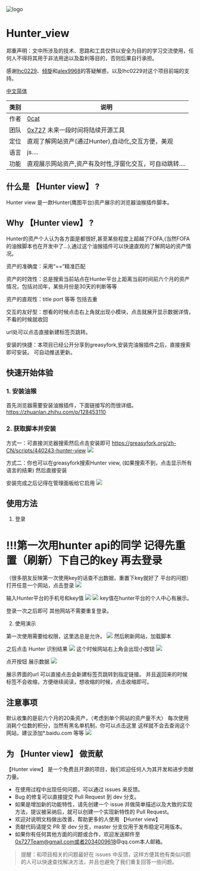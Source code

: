 
![logo](./doc/images/logo.png)

# Hunter_view

郑重声明：文中所涉及的技术、思路和工具仅供以安全为目的的学习交流使用，任何人不得将其用于非法用途以及盈利等目的，否则后果自行承担。

感谢[lhc0229](https://github.com/lhc0229)、[倾旋](https://github.com/Rvn0xsy)和[alex9968](https://github.com/alex9968)的答疑解惑，以及lhc0229对这个项目前端的支持。

[中文简体](./README_zh.md)

| 类别 | 说明 |
| ---- | --- |
| 作者 | [0cat](https://github.com/0cat-r) | 
| 团队 | [0x727](https://github.com/0x727) 未来一段时间将陆续开源工具 |
| 定位 | 直观了解网站资产(通过Hunter),自动化,交互方便，美观|
| 语言 | js.... |
| 功能 | 直观展示网站资产,资产有及时性,浮窗化交互，可自动跳转.... | 




## 什么是 【Hunter view】 ?

Hunter view 是一款Hunter(鹰图平台)资产展示的浏览器油猴插件脚本。

## Why 【Hunter view】 ?

Hunter的资产个人认为各方面是都很好,甚至某些程度上超越了FOFA,(当然FOFA的油猴脚本也在开发中了...),通过这个油猴插件可以快速直观的了解网站的资产情况。

资产的准确度：采用“==”精准匹配

资产的时效性：总是搜索当前站点在Hunter平台上距离当前时间前六个月的资产情况，包括对闰年，某些月份是30天的判断等等

资产的直观性：title port 等等 包括去重


交互的友好型：想看的时候点击右上角就出现小模块，点击就展开显示数据详情，不看的时候就收回

url处可以点击直接新建标签页跳转。

安装的快捷：本项目已经公开分享到greasyfork,安装完油猴插件之后，直接搜索即可安装。
          可自动推送更新。


## 快速开始体验

### 1. 安装油猴

首先浏览器需要安装油猴插件，下面链接写的而很详细。
https://zhuanlan.zhihu.com/p/128453110


### 2. 获取脚本并安装
方式一：可直接浏览器搜索然后点击安装即可
https://greasyfork.org/zh-CN/scripts/440243-hunter-view
![](./doc/images/huoqu.png)

方式二：你也可以在greasyfork搜索Hunter view, (如果搜索不到，点击显示所有语言的结果)
然后直接安装

安装完成之后记得在管理面板给它启用
![](./doc/images/dakai.png)

## 使用方法

1. 登录

# !!!第一次用hunter api的同学 记得先重置（刷新）下自己的key 再去登录

（很多朋友反映第一次使用key的话查不出数据，重置下key就好了  平台的问题）
打开任意一个网站，点击登录
![](./doc/images/denglu.png)

输入Hunter平台的手机号和key值
![](./doc/images/shouji.png)
![](./doc/images/key.png)
key值在hunter平台的个人中心有展示。

登录一次之后即可 其他网站不需要重复登录。

2. 使用演示

第一次使用需要给权限，这里选总是允许。
![](./doc/images/yunxu.png)
然后刷新网站，加载脚本

之后点击 Hunter 识别结果
![](./doc/images/shibie.png)
这个时候网站右上角会出现小按钮
![](./doc/images/anniu.png)

点开按钮 展示数据
![](./doc/images/zhanshi.png)

展示界面的url 可以直接点击会新建标签页跳转到指定链接。
并且返回来的时候 标签不会收缩，方便继续阅读，想收缩的时候，点击收缩即可。

## 注意事项
默认收集的是前六个月的20条资产，（考虑到单个网站的资产量不大）
每次使用消耗个位数的积分，当然有黑名单机制，你可以点击这里 这样就不会去查询这个网站，建议添加*.baidu.com 等等
![](./doc/images/paichu.png)



## 为 【Hunter view】 做贡献

【Hunter view】 是一个免费且开源的项目，我们欢迎任何人为其开发和进步贡献力量。

- 在使用过程中出现任何问题，可以通过 issues 来反馈。
- Bug 的修复可以直接提交 Pull Request 到 dev 分支。
- 如果是增加新的功能特性，请先创建一个 issue 并做简单描述以及大致的实现方法，提议被采纳后，就可以创建一个实现新特性的 Pull Request。
- 欢迎对说明文档做出改善，帮助更多的人使用 【Hunter view】
- 贡献代码请提交 PR 至 dev 分支，master 分支仅用于发布稳定可用版本。
- 如果你有任何其他方面的问题或合作，欢迎发送邮件至 0x727Team@gmail.com或者2034009618@qq.com本人邮箱。

> 提醒：和项目相关的问题最好在 issues 中反馈，这样方便其他有类似问题的人可以快速查找解决方法，并且也避免了我们重复回答一些问题。
